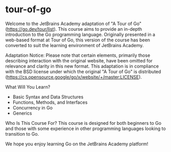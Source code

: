 # tour-of-go
Welcome to the JetBrains Academy adaptation of "A Tour of Go" (https://go.dev/tour/list). This course aims to provide an in-depth introduction to the Go programming language. Originally presented in a web-based format at Tour of Go, this version of the course has been converted to suit the learning environment of JetBrains Academy. 

  Adaptation Notice: Please note that certain elements, primarily those describing interaction with the original website, have been omitted for relevance and clarity in this new format. This adaptation is in compliance with the BSD license under which the original "A Tour of Go" is distributed (https://cs.opensource.google/go/x/website/+/master:LICENSE).

  What Will You Learn?
  - Basic Syntax and Data Structures
  - Functions, Methods, and Interfaces
  - Concurrency in Go
  - Generics

  Who Is This Course For?
  This course is designed for both beginners to Go and those with some experience in other programming languages looking to transition to Go.

  We hope you enjoy learning Go on the JetBrains Academy platform!
